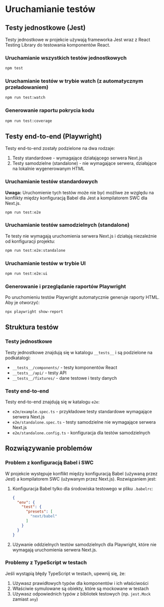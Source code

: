 # Uruchamianie testów

## Testy jednostkowe (Jest)

Testy jednostkowe w projekcie używają frameworka Jest wraz z React Testing Library do testowania komponentów React.

### Uruchamianie wszystkich testów jednostkowych

```bash
npm test
```

### Uruchamianie testów w trybie watch (z automatycznym przeładowaniem)

```bash
npm run test:watch
```

### Generowanie raportu pokrycia kodu

```bash
npm run test:coverage
```

## Testy end-to-end (Playwright)

Testy end-to-end zostały podzielone na dwa rodzaje:
1. Testy standardowe - wymagające działającego serwera Next.js
2. Testy samodzielne (standalone) - nie wymagające serwera, działające na lokalnie wygenerowanym HTML

### Uruchamianie testów standardowych

**Uwaga:** Uruchomienie tych testów może nie być możliwe ze względu na konflikty między konfiguracją Babel dla Jest a kompilatorem SWC dla Next.js.

```bash
npm run test:e2e
```

### Uruchamianie testów samodzielnych (standalone)

Te testy nie wymagają uruchomienia serwera Next.js i działają niezależnie od konfiguracji projektu:

```bash
npm run test:e2e:standalone
```

### Uruchamianie testów w trybie UI

```bash
npm run test:e2e:ui
```

### Generowanie i przeglądanie raportów Playwright

Po uruchomieniu testów Playwright automatycznie generuje raporty HTML. Aby je otworzyć:

```bash
npx playwright show-report
```

## Struktura testów

### Testy jednostkowe

Testy jednostkowe znajdują się w katalogu `__tests__` i są podzielone na podkatalogi:

- `__tests__/components/` - testy komponentów React
- `__tests__/api/` - testy API
- `__tests__/fixtures/` - dane testowe i testy danych

### Testy end-to-end

Testy end-to-end znajdują się w katalogu `e2e`:

- `e2e/example.spec.ts` - przykładowe testy standardowe wymagające serwera Next.js
- `e2e/standalone.spec.ts` - testy samodzielne nie wymagające serwera Next.js
- `e2e/standalone.config.ts` - konfiguracja dla testów samodzielnych

## Rozwiązywanie problemów

### Problem z konfiguracją Babel i SWC

W projekcie występuje konflikt między konfiguracją Babel (używaną przez Jest) a kompilatorem SWC (używanym przez Next.js). Rozwiązaniem jest:

1. Konfiguracja Babel tylko dla środowiska testowego w pliku `.babelrc`:
   ```json
   {
     "env": {
       "test": {
         "presets": [
           "next/babel"
         ]
       }
     }
   }
   ```

2. Używanie oddzielnych testów samodzielnych dla Playwright, które nie wymagają uruchomienia serwera Next.js.

### Problemy z TypeScript w testach

Jeśli wystąpią błędy TypeScript w testach, upewnij się, że:

1. Używasz prawidłowych typów dla komponentów i ich właściwości
2. Właściwie symulowane są obiekty, które są mockowane w testach
3. Używasz odpowiednich typów z bibliotek testowych (np. `jest.Mock` zamiast `any`) 